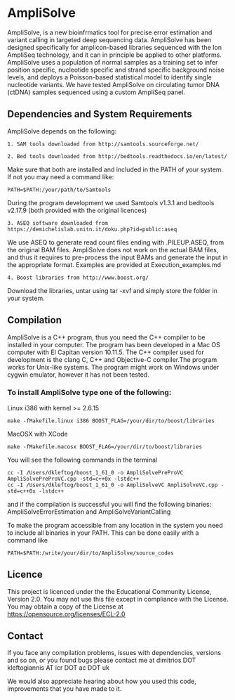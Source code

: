 # AmpliSolve

AmpliSolve, is a new bioinfrmatics tool for precise error estimation and variant calling in targeted deep sequencing data. AmpliSolve has been designed specifically for amplicon-based libraries sequenced with the Ion AmpliSeq technology, and it can in principle be applied to other platforms. AmpliSolve uses a population of normal samples as a training set to infer position specific, nucleotide specific and strand specific background noise levels, and deploys a Poisson-based statistical model to identify single nucleotide variants. We have tested AmpliSolve on circulating tumor DNA (ctDNA) samples sequenced using a custom AmpliSeq panel. 


## Dependencies and System Requirements

AmpliSolve depends on the following:

```
1. SAM tools downloaded from http://samtools.sourceforge.net/
``` 
```
2. Bed tools downloaded from http://bedtools.readthedocs.io/en/latest/
```

Make sure that both are installed and included in the PATH of your system. If not you may need a command like: 

```
PATH=$PATH:/your/path/to/Samtools
```

During the program development we used Samtools v1.3.1 and bedtools v2.17.9 (both provided with the original licences)
   
```
3. ASEQ software downloaded from https://demichelislab.unitn.it/doku.php?id=public:aseq
```
We use ASEQ to generate read count files ending with .PILEUP.ASEQ, from the original BAM files. AmpliSolve does not work on the actual BAM files, and thus it requires to pre-process the input BAMs and generate the input in the appropriate format. Examples are provided at Execution_examples.md  

```
4. Boost libraries from http://www.boost.org/
```

Download the libraries, untar using tar -xvf and simply store the folder in your system.
   

## Compilation

AmpliSolve is a C++ program, thus you need the C++ compiler to be installed in your computer. The program has been developed in a Mac OS computer with El Capitan version 10.11.5. The C++ compiler used for development is the clang C, C++ and Objective-C compiler.The program works for Unix-like systems. The program might work on Windows under cygwin emulator, however it has not been tested.

### To install AmpliSolve type one of the following:

Linux i386 with kernel >= 2.6.15  
```
make -fMakefile.linux i386 BOOST_FLAG=/your/dir/to/boost/libraries
``` 

MacOSX with XCode
```
make -fMakefile.macosx BOOST_FLAG=/your/dir/to/boost/libraries
```


You will see the following commands in the terminal

```
cc -I /Users/dkleftog/boost_1_61_0 -o AmpliSolvePreProVC AmpliSolvePreProVC.cpp -std=c++0x -lstdc++
cc -I /Users/dkleftog/boost_1_61_0 -o AmpliSolveVC AmpliSolveVC.cpp -std=c++0x -lstdc++
```

and if the compilation is successful you will find the following binaries:
AmpliSolveErrorEstimation and AmpliSolveVariantCalling

To make the program accessible from any location in the system you need to include all binaries in your PATH. This can be done easily with a command like 

```
PATH=$PATH:/write/your/dir/to/AmpliSolve/source_codes
```

## Licence

This project is licenced under the the Educational Community License, Version 2.0. You may not use this file except in compliance with the License. You may obtain a copy of the License at https://opensource.org/licenses/ECL-2.0

## Contact

If you face any compilation problems, issues with dependencies, versions and so on, or you found bugs please contact me at dimitrios DOT kleftogiannis AT icr DOT ac DOT uk 

We would also appreciate hearing about how you used this code, improvements that you have made to it. 




